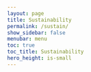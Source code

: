 ```yaml
---
layout: page
title: Sustainability
permalink: /sustain/
show_sidebar: false
menubar: menu
toc: true
toc_title: Sustainability
hero_height: is-small
---
```

